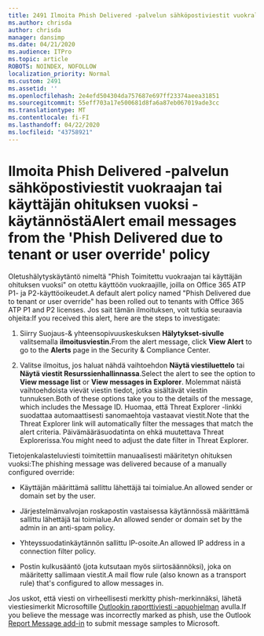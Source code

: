 ```yaml
---
title: 2491 Ilmoita Phish Delivered -palvelun sähköpostiviestit vuokralaisen tai käyttäjän ohituskäytännön vuoksi
ms.author: chrisda
author: chrisda
manager: dansimp
ms.date: 04/21/2020
ms.audience: ITPro
ms.topic: article
ROBOTS: NOINDEX, NOFOLLOW
localization_priority: Normal
ms.custom: 2491
ms.assetid: ''
ms.openlocfilehash: 2e4efd504304da757687e697ff23374aeea31851
ms.sourcegitcommit: 55eff703a17e500681d8fa6a87eb067019ade3cc
ms.translationtype: MT
ms.contentlocale: fi-FI
ms.lasthandoff: 04/22/2020
ms.locfileid: "43758921"
---
```

# <a name="alert-email-messages-from-the-phish-delivered-due-to-tenant-or-user-override-policy"></a><span data-ttu-id="af180-102">Ilmoita Phish Delivered -palvelun sähköpostiviestit vuokraajan tai käyttäjän ohituksen vuoksi -käytännöstä</span><span class="sxs-lookup"><span data-stu-id="af180-102">Alert email messages from the 'Phish Delivered due to tenant or user override' policy</span></span>

<span data-ttu-id="af180-103">Oletushälytyskäytäntö nimeltä "Phish Toimitettu vuokraajan tai käyttäjän ohituksen vuoksi" on otettu käyttöön vuokraajille, joilla on Office 365 ATP P1- ja P2-käyttöoikeudet.</span><span class="sxs-lookup"><span data-stu-id="af180-103">A default alert policy named "Phish Delivered due to tenant or user override" has been rolled out to tenants with Office 365 ATP P1 and P2 licenses.</span></span> <span data-ttu-id="af180-104">Jos sait tämän ilmoituksen, voit tutkia seuraavia ohjeita:</span><span class="sxs-lookup"><span data-stu-id="af180-104">If you received this alert, here are the steps to investigate:</span></span>

1. <span data-ttu-id="af180-105">Siirry Suojaus-& yhteensopivuuskeskuksen **Hälytykset-sivulle** valitsemalla **ilmoitusviestin.**</span><span class="sxs-lookup"><span data-stu-id="af180-105">From the alert message, click **View Alert** to go to the **Alerts** page in the Security & Compliance Center.</span></span>

2. <span data-ttu-id="af180-106">Valitse ilmoitus, jos haluat nähdä vaihtoehdon **Näytä viestiluettelo** tai **Näytä viestit Resurssienhallinnassa**.</span><span class="sxs-lookup"><span data-stu-id="af180-106">Select the alert to see the option to **View message list** or **View messages in Explorer**.</span></span> <span data-ttu-id="af180-107">Molemmat näistä vaihtoehdoista vievät viestin tiedot, jotka sisältävät viestin tunnuksen.</span><span class="sxs-lookup"><span data-stu-id="af180-107">Both of these options take you to the details of the message, which includes the Message ID.</span></span> <span data-ttu-id="af180-108">Huomaa, että Threat Explorer -linkki suodattaa automaattisesti sanomaehtoja vastaavat viestit.</span><span class="sxs-lookup"><span data-stu-id="af180-108">Note that the Threat Explorer link will automatically filter the messages that match the alert criteria.</span></span> <span data-ttu-id="af180-109">Päivämääräsuodatinta on ehkä muutettava Threat Explorerissa.</span><span class="sxs-lookup"><span data-stu-id="af180-109">You might need to adjust the date filter in Threat Explorer.</span></span>

<span data-ttu-id="af180-110">Tietojenkalasteluviesti toimitettiin manuaalisesti määritetyn ohituksen vuoksi:</span><span class="sxs-lookup"><span data-stu-id="af180-110">The phishing message was delivered because of a manually configured override:</span></span>

- <span data-ttu-id="af180-111">Käyttäjän määrittämä sallittu lähettäjä tai toimialue.</span><span class="sxs-lookup"><span data-stu-id="af180-111">An allowed sender or domain set by the user.</span></span>

- <span data-ttu-id="af180-112">Järjestelmänvalvojan roskapostin vastaisessa käytännössä määrittämä sallittu lähettäjä tai toimialue.</span><span class="sxs-lookup"><span data-stu-id="af180-112">An allowed sender or domain set by the admin in an anti-spam policy.</span></span>

- <span data-ttu-id="af180-113">Yhteyssuodatinkäytännön sallittu IP-osoite.</span><span class="sxs-lookup"><span data-stu-id="af180-113">An allowed IP address in a connection filter policy.</span></span>

- <span data-ttu-id="af180-114">Postin kulkusääntö (jota kutsutaan myös siirtosäännöksi), joka on määritetty sallimaan viestit.</span><span class="sxs-lookup"><span data-stu-id="af180-114">A mail flow rule (also known as a transport rule) that's configured to allow messages in.</span></span>

<span data-ttu-id="af180-115">Jos uskot, että viesti on virheellisesti merkitty phish-merkinnäksi, lähetä viestiesimerkit Microsoftille [Outlookin raporttiviesti -apuohjelman](https://support.office.com/article/b5caa9f1-cdf3-4443-af8c-ff724ea719d2) avulla.</span><span class="sxs-lookup"><span data-stu-id="af180-115">If you believe the message was incorrectly marked as phish, use the Outlook [Report Message add-in](https://support.office.com/article/b5caa9f1-cdf3-4443-af8c-ff724ea719d2) to submit message samples to Microsoft.</span></span>
